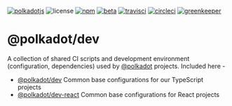 [![polkadotjs](https://img.shields.io/badge/polkadot-js-orange?style=for-the-badge)](https://polkadot.js.org)
![license](https://img.shields.io/badge/License-Apache%202.0-blue?label=&logo=apache&style=for-the-badge)
[![npm](https://img.shields.io/npm/v/@polkadot/dev?label=&style=for-the-badge)](https://www.npmjs.com/package/@polkadot/dev)
[![beta](https://img.shields.io/npm/v/@polkadot/dev/beta?label=&logo=npm&style=for-the-badge)](https://www.npmjs.com/package/@polkadot/dev)
[![travisci](https://img.shields.io/travis/com/polkadot-js/dev?label=&logo=travis&style=for-the-badge)](https://travis-ci.com/polkadot-js/dev)
[![circleci](https://img.shields.io/circleci/build/github/polkadot-js/dev/master?label=&logo=circleci&style=for-the-badge)](https://circleci.com/gh/polkadot-js/dev)
[![greenkeeper](https://img.shields.io/badge/greenkeeper-enabled-brightgreen?label=&logo=greenkeeper&style=for-the-badge)](https://greenkeeper.io/)

# @polkadot/dev

A collection of shared CI scripts and development environment (configuration, dependencies) used by [@polkadot](https://polkadot.js.org) projects. Included here -

- [@polkadot/dev](packages/dev/) Common base configurations for our TypeScript projects
- [@polkadot/dev-react](packages/dev-react/) Common base configurations for React projects
